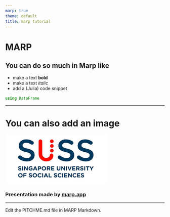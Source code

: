 ```yaml
---
marp: true
theme: default
title: marp tutorial
---
```


# MARP
## You can do so much in Marp like

- make a text **bold**
- make a text _italic_
- add a (Julia) code snippet
```julia
using DataFrame
```
---
# You can also add an image

![logo](./assets/susslogo.png)


### Presentation made by [marp.app](https://marp.app)

---

Edit the PITCHME.md file in MARP Markdown.
